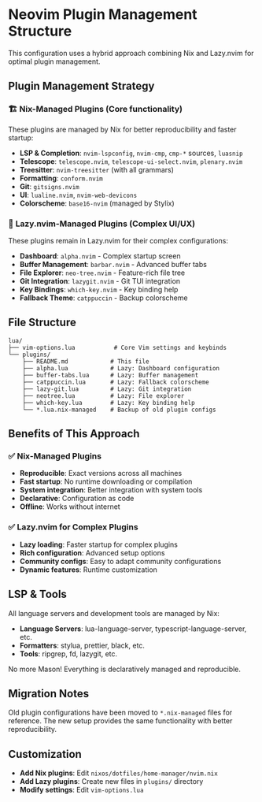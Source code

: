 # Neovim Plugin Management Structure

This configuration uses a hybrid approach combining Nix and Lazy.nvim for optimal plugin management.

## Plugin Management Strategy

### 🏗️ **Nix-Managed Plugins** (Core functionality)
These plugins are managed by Nix for better reproducibility and faster startup:

- **LSP & Completion**: `nvim-lspconfig`, `nvim-cmp`, `cmp-*` sources, `luasnip`
- **Telescope**: `telescope.nvim`, `telescope-ui-select.nvim`, `plenary.nvim`
- **Treesitter**: `nvim-treesitter` (with all grammars)
- **Formatting**: `conform.nvim`
- **Git**: `gitsigns.nvim`
- **UI**: `lualine.nvim`, `nvim-web-devicons`
- **Colorscheme**: `base16-nvim` (managed by Stylix)

### 🚀 **Lazy.nvim-Managed Plugins** (Complex UI/UX)
These plugins remain in Lazy.nvim for their complex configurations:

- **Dashboard**: `alpha.nvim` - Complex startup screen
- **Buffer Management**: `barbar.nvim` - Advanced buffer tabs
- **File Explorer**: `neo-tree.nvim` - Feature-rich file tree
- **Git Integration**: `lazygit.nvim` - Git TUI integration
- **Key Bindings**: `which-key.nvim` - Key binding help
- **Fallback Theme**: `catppuccin` - Backup colorscheme

## File Structure

```
lua/
├── vim-options.lua           # Core Vim settings and keybinds
└── plugins/
    ├── README.md            # This file
    ├── alpha.lua            # Lazy: Dashboard configuration
    ├── buffer-tabs.lua      # Lazy: Buffer management
    ├── catppuccin.lua       # Lazy: Fallback colorscheme
    ├── lazy-git.lua         # Lazy: Git integration
    ├── neotree.lua          # Lazy: File explorer
    ├── which-key.lua        # Lazy: Key binding help
    └── *.lua.nix-managed    # Backup of old plugin configs
```

## Benefits of This Approach

### ✅ **Nix-Managed Plugins**
- **Reproducible**: Exact versions across all machines
- **Fast startup**: No runtime downloading or compilation
- **System integration**: Better integration with system tools
- **Declarative**: Configuration as code
- **Offline**: Works without internet

### ✅ **Lazy.nvim for Complex Plugins**
- **Lazy loading**: Faster startup for complex plugins
- **Rich configuration**: Advanced setup options
- **Community configs**: Easy to adapt community configurations
- **Dynamic features**: Runtime customization

## LSP & Tools

All language servers and development tools are managed by Nix:

- **Language Servers**: lua-language-server, typescript-language-server, etc.
- **Formatters**: stylua, prettier, black, etc.
- **Tools**: ripgrep, fd, lazygit, etc.

No more Mason! Everything is declaratively managed and reproducible.

## Migration Notes

Old plugin configurations have been moved to `*.nix-managed` files for reference.
The new setup provides the same functionality with better reproducibility.

## Customization

- **Add Nix plugins**: Edit `nixos/dotfiles/home-manager/nvim.nix`
- **Add Lazy plugins**: Create new files in `plugins/` directory
- **Modify settings**: Edit `vim-options.lua`
